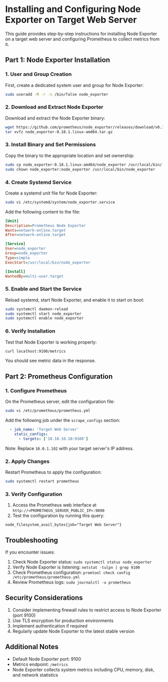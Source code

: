 # Installing and Configuring Node Exporter on Target Web Server

This guide provides step-by-step instructions for installing Node Exporter on a target web server and configuring Prometheus to collect metrics from it.

## Part 1: Node Exporter Installation

### 1. User and Group Creation
First, create a dedicated system user and group for Node Exporter:
```bash
sudo useradd -M -r -s /bin/false node_exporter
```

### 2. Download and Extract Node Exporter
Download and extract the Node Exporter binary:
```bash
wget https://github.com/prometheus/node_exporter/releases/download/v0.18.1/node_exporter-0.18.1.linux-amd64.tar.gz
tar xvfz node_exporter-0.18.1.linux-amd64.tar.gz
```

### 3. Install Binary and Set Permissions
Copy the binary to the appropriate location and set ownership:
```bash
sudo cp node_exporter-0.18.1.linux-amd64/node_exporter /usr/local/bin/
sudo chown node_exporter:node_exporter /usr/local/bin/node_exporter
```

### 4. Create Systemd Service
Create a systemd unit file for Node Exporter:
```bash
sudo vi /etc/systemd/system/node_exporter.service
```

Add the following content to the file:
```ini
[Unit]
Description=Prometheus Node Exporter
Wants=network-online.target
After=network-online.target

[Service]
User=node_exporter
Group=node_exporter
Type=simple
ExecStart=/usr/local/bin/node_exporter

[Install]
WantedBy=multi-user.target
```

### 5. Enable and Start the Service
Reload systemd, start Node Exporter, and enable it to start on boot:
```bash
sudo systemctl daemon-reload
sudo systemctl start node_exporter
sudo systemctl enable node_exporter
```

### 6. Verify Installation
Test that Node Exporter is working properly:
```bash
curl localhost:9100/metrics
```
You should see metric data in the response.

## Part 2: Prometheus Configuration

### 1. Configure Prometheus
On the Prometheus server, edit the configuration file:
```bash
sudo vi /etc/prometheus/prometheus.yml
```

Add the following job under the `scrape_configs` section:
```yaml
  - job_name: 'Target Web Server'
    static_configs:
      - targets: ['10.10.10.10:9100']
```
Note: Replace `10.0.1.102` with your target server's IP address.

### 2. Apply Changes
Restart Prometheus to apply the configuration:
```bash
sudo systemctl restart prometheus
```

### 3. Verify Configuration
1. Access the Prometheus web interface at `http://<PROMETHEUS_SERVER_PUBLIC_IP>:9090`
2. Test the configuration by running this query:
```
node_filesystem_avail_bytes{job="Target Web Server"}
```

## Troubleshooting

If you encounter issues:
1. Check Node Exporter status: `sudo systemctl status node_exporter`
2. Verify Node Exporter is listening: `netstat -tulpn | grep 9100`
3. Check Prometheus configuration: `promtool check config /etc/prometheus/prometheus.yml`
4. Review Prometheus logs: `sudo journalctl -u prometheus`

## Security Considerations

1. Consider implementing firewall rules to restrict access to Node Exporter (port 9100)
2. Use TLS encryption for production environments
3. Implement authentication if required
4. Regularly update Node Exporter to the latest stable version

## Additional Notes

- Default Node Exporter port: 9100
- Metrics endpoint: `/metrics`
- Node Exporter collects system metrics including CPU, memory, disk, and network statistics